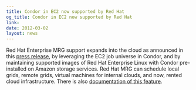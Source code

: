 ```yaml
---
title: Condor in EC2 now supported by Red Hat
og_title: Condor in EC2 now supported by Red Hat
link: 
date: 2012-03-02
layout: news
---
```


Red Hat Enterprise MRG support expands into the cloud as announced in this <a href="http://www.redhat.com/about/news/press-archive/2012/2/Red-Hat-Expands-Subscription-Portability-to-the-Cloud-with-Amazon-Web-Services" data-proofer-ignore>press release</a>, by leveraging the EC2 job universe in Condor, and by maintaining supported images of Red Hat Enterprise Linux with Condor pre-installed on Amazon storage services.  Red Hat MRG can schedule local grids, remote grids, virtual machines for internal clouds, and now, rented cloud infrastructure. There is also <a href="http://docs.redhat.com/docs/en-US/Red_Hat_Enterprise_MRG/2/html-single/Grid_User_Guide/index.html#chap-Grid_User_Guide-Scheduling_to_Amazon_EC2" data-proofer-ignore>documentation of this feature</a>. 
